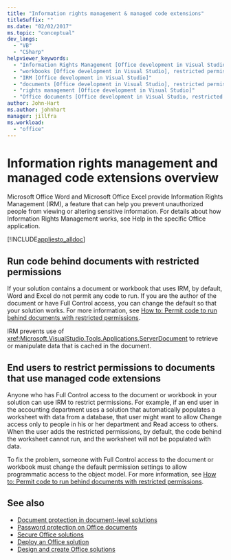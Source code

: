 ```yaml
---
title: "Information rights management & managed code extensions"
titleSuffix: ""
ms.date: "02/02/2017"
ms.topic: "conceptual"
dev_langs:
  - "VB"
  - "CSharp"
helpviewer_keywords:
  - "Information Rights Management [Office development in Visual Studio]"
  - "workbooks [Office development in Visual Studio], restricted permissions"
  - "IRM [Office development in Visual Studio]"
  - "documents [Office development in Visual Studio], restricted permissions"
  - "rights management [Office development in Visual Studio]"
  - "Office documents [Office development in Visual Studio, restricted permissions"
author: John-Hart
ms.author: johnhart
manager: jillfra
ms.workload:
  - "office"
---
```

# Information rights management and managed code extensions overview
  Microsoft Office Word and Microsoft Office Excel provide Information Rights Management (IRM), a feature that can help you prevent unauthorized people from viewing or altering sensitive information. For details about how Information Rights Management works, see Help in the specific Office application.

 [!INCLUDE[appliesto_alldoc](../vsto/includes/appliesto-alldoc-md.md)]

## Run code behind documents with restricted permissions
 If your solution contains a document or workbook that uses IRM, by default, Word and Excel do not permit any code to run. If you are the author of the document or have Full Control access, you can change the default so that your solution works. For more information, see [How to: Permit code to run behind documents with restricted permissions](../vsto/how-to-permit-code-to-run-behind-documents-with-restricted-permissions.md).

 IRM prevents use of <xref:Microsoft.VisualStudio.Tools.Applications.ServerDocument> to retrieve or manipulate data that is cached in the document.

## End users to restrict permissions to documents that use managed code extensions
 Anyone who has Full Control access to the document or workbook in your solution can use IRM to restrict permissions. For example, if an end user in the accounting department uses a solution that automatically populates a worksheet with data from a database, that user might want to allow Change access only to people in his or her department and Read access to others. When the user adds the restricted permissions, by default, the code behind the worksheet cannot run, and the worksheet will not be populated with data.

 To fix the problem, someone with Full Control access to the document or workbook must change the default permission settings to allow programmatic access to the object model. For more information, see [How to: Permit code to run behind documents with restricted permissions](../vsto/how-to-permit-code-to-run-behind-documents-with-restricted-permissions.md).

## See also
- [Document protection in document-level solutions](../vsto/document-protection-in-document-level-solutions.md)
- [Password protection on Office documents](../vsto/password-protection-on-office-documents.md)
- [Secure Office solutions](../vsto/securing-office-solutions.md)
- [Deploy an Office solution](../vsto/deploying-an-office-solution.md)
- [Design and create Office solutions](../vsto/designing-and-creating-office-solutions.md)
